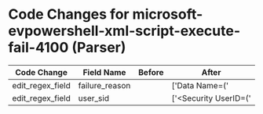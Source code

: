 # Code Changes for microsoft-evpowershell-xml-script-execute-fail-4100 (Parser)

| Code Change | Field Name | Before | After |
|-------------|------------|--------|-------|
| edit_regex_field | failure_reason |  | ['Data Name=(\'|")Payload(\'|")>Error Message = ({failure_reason}[^<]+?)\s*<'] |
| edit_regex_field | user_sid |  | ['<Security UserID=(\'|")({user_sid}[^\'<"]+)'] |